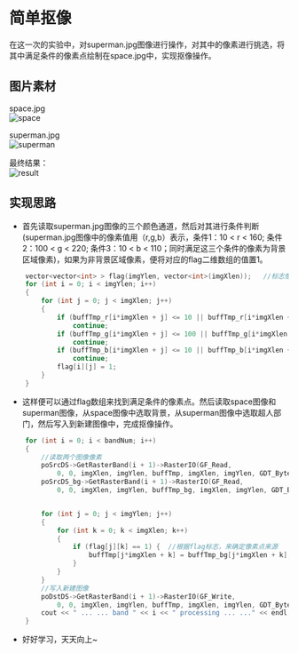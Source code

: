 # 简单抠像  
在这一次的实验中，对superman.jpg图像进行操作，对其中的像素进行挑选，将其中满足条件的像素点绘制在space.jpg中，实现抠像操作。   

## 图片素材  

space.jpg  
![space](https://camo.githubusercontent.com/f60c069ce2a7244d3774b657e4fcce0fca77eb4a/687474703a2f2f7777312e73696e61696d672e636e2f6c617267652f36646562373261336c793166776738637277736c346a323068733064636a75342e6a7067)  

superman.jpg  
![superman](https://camo.githubusercontent.com/8c8842dc1627e9762bf1f4f354fed244ee1c491a/687474703a2f2f7777312e73696e61696d672e636e2f6c617267652f36646562373261336c79316677673864697238646c6a323068733064636e32332e6a7067)  

最终结果：  
![result](https://camo.githubusercontent.com/1fd1ffcc0e2965349fe85493bed8257d94ef6891/687474703a2f2f7777312e73696e61696d672e636e2f6c617267652f36646562373261336c7931667767386d34723561656a323068733064643430332e6a7067)  

## 实现思路  

 + 首先读取superman.jpg图像的三个颜色通道，然后对其进行条件判断(superman.jpg图像中的像素值用（r,g,b）表示，条件1：10 < r < 160; 条件2：100 < g < 220; 条件3：10 < b < 110；同时满足这三个条件的像素为背景区域像素)，如果为非背景区域像素，便将对应的flag二维数组的值置1。
```c
	vector<vector<int> > flag(imgYlen, vector<int>(imgXlen));	//标志像素是否符合判断条件
	for (int i = 0; i < imgYlen; i++)
	{
		for (int j = 0; j < imgXlen; j++)
		{
			if (buffTmp_r[i*imgXlen + j] <= 10 || buffTmp_r[i*imgXlen + j] >= 160)
				continue;
			if (buffTmp_g[i*imgXlen + j] <= 100 || buffTmp_g[i*imgXlen + j] >= 220)
				continue;
			if (buffTmp_b[i*imgXlen + j] <= 10 || buffTmp_b[i*imgXlen + j] >= 110)
				continue;
			flag[i][j] = 1;				
		}
	}
```
 + 这样便可以通过flag数组来找到满足条件的像素点。然后读取space图像和superman图像，从space图像中选取背景，从superman图像中选取超人部门，然后写入到新建图像中，完成抠像操作。  

```c++
	for (int i = 0; i < bandNum; i++)
	{
		//读取两个图像像素
		poSrcDS->GetRasterBand(i + 1)->RasterIO(GF_Read,
			0, 0, imgXlen, imgYlen, buffTmp, imgXlen, imgYlen, GDT_Byte, 0, 0);
		poSrcDS_bg->GetRasterBand(i + 1)->RasterIO(GF_Read,
			0, 0, imgXlen, imgYlen, buffTmp_bg, imgXlen, imgYlen, GDT_Byte, 0, 0);


		for (int j = 0; j < imgYlen; j++)
		{
			for (int k = 0; k < imgXlen; k++)
			{
				if (flag[j][k] == 1) {	//根据flag标志，来确定像素点来源
					buffTmp[j*imgXlen + k] = buffTmp_bg[j*imgXlen + k];
				}
			}
		}
		//写入新建图像
		poDstDS->GetRasterBand(i + 1)->RasterIO(GF_Write,
			0, 0, imgXlen, imgYlen, buffTmp, imgXlen, imgYlen, GDT_Byte, 0, 0);
		cout << " ... ... band " << i << " processing ... ..." << endl;
	}
```

+ 好好学习，天天向上~  
